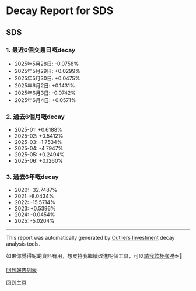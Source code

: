 # Decay Report for SDS

## SDS

### 1. 最近6個交易日嘅decay

- 2025年5月28日: -0.0758%
- 2025年5月29日: +0.0299%
- 2025年5月30日: +0.0475%
- 2025年6月2日: +0.1431%
- 2025年6月3日: -0.0742%
- 2025年6月4日: +0.0571%

### 2. 過去6個月嘅decay

- 2025-01: +0.6188%
- 2025-02: +0.5412%
- 2025-03: -1.7534%
- 2025-04: -4.7947%
- 2025-05: +0.2494%
- 2025-06: +0.1260%

### 3. 過去6年嘅decay

- 2020: -32.7487%
- 2021: -8.0434%
- 2022: -15.5714%
- 2023: +0.5396%
- 2024: -0.0454%
- 2025: -5.0204%

------------------------------
This report was automatically generated by [Outliers Investment](https://outliersecon.github.io/Outliers-Investment/) decay analysis tools.

如果你覺得呢啲資料有用，想支持我繼續改進呢個工具，可以[請我飲杯咖啡](https://buymeacoffee.com/outliersecon)☕🙏

[回到報告列表](https://outliersecon.github.io/Outliers-Investment/reports/reports_public)

[回到主頁](https://outliersecon.github.io/Outliers-Investment/)